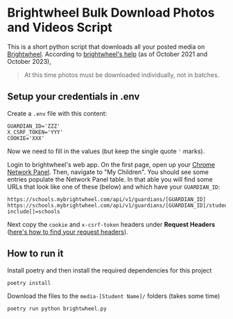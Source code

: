 # Brightwheel Bulk Download Photos and Videos Script

This is a short python script that downloads all your posted media on [Brightwheel](https://mybrightwheel.com/). According to [brightwheel's help](https://help.mybrightwheel.com/en/articles/942382-download-photos-videos#bulk-save-workaround) (as of October 2021 and October 2023),

> At this time photos must be downloaded individually, not in batches.

## Setup your credentials in .env

Create a `.env` file with this content:

```
GUARDIAN_ID='ZZZ'
X_CSRF_TOKEN='YYY'
COOKIE='XXX'
```

Now we need to fill in the values (but keep the single quote `'` marks).

Login to brightwheel's web app. On the first page, open up your [Chrome Network Panel](https://developer.chrome.com/docs/devtools/network/#open). Then, navigate to "My Children". You should see some entries populate the Network Panel table. In that able you will find some URLs that look like one of these (below) and which have your `GUARDIAN_ID`:

```
https://schools.mybrightwheel.com/api/v1/guardians/[GUARDIAN_ID]
https://schools.mybrightwheel.com/api/v1/guardians/[GUARDIAN_ID]/students?include[]=schools
```

Next copy the `cookie` and `x-csrf-token` headers under **Request Headers** ([here's how to find your request headers](https://stackoverflow.com/questions/4423061/how-can-i-view-http-headers-in-google-chrome)).

## How to run it

Install poetry and then install the required dependencies for this project

```bash
poetry install
```

Download the files to the `media-[Student Name]/` folders (takes some time)

```bash
poetry run python brightwheel.py
```
